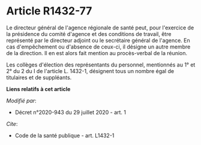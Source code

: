 # Article R1432-77

Le directeur général de l'agence régionale de santé peut, pour l'exercice de la présidence du comité d'agence et des
conditions de travail, être représenté par le directeur adjoint ou le secrétaire général de l'agence. En cas d'empêchement ou
d'absence de ceux-ci, il désigne un autre membre de la direction. Il en est alors fait mention au procès-verbal de la
réunion. 

Les collèges d'élection des représentants du personnel, mentionnés au 1° et 2° du 2 du I de l'article L. 1432-1, désignent
tous un nombre égal de titulaires et de suppléants.

**Liens relatifs à cet article**

_Modifié par_:

  - Décret n°2020-943 du 29 juillet 2020 - art. 1

_Cite_:

  - Code de la santé publique - art. L1432-1
